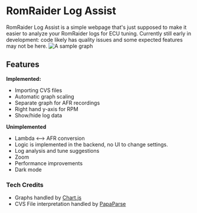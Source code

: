 ﻿# RomRaider Log Assist
RomRaider Log Assist is a simple webpage that's just supposed to make it easier to analyze your RomRaider logs for ECU tuning. Currently still early in development: code likely has quality issues and some expected features may not be here.
![A sample graph](https://experiments.bennottelling.com/RR/pics/RRLA-1.PNG)

## Features
**Implemented:**

 - Importing CVS files
 - Automatic graph scaling
 - Separate graph for AFR recordings
 - Right hand y-axis for RPM
 - Show/hide log data

**Unimplemented**

 - Lambda <--> AFR  conversion
  - Logic is implemented in the backend, no UI to change settings.
 - Log analysis and tune suggestions
 - Zoom
 - Performance improvements
 - Dark mode

### Tech Credits

 - Graphs handled by [Chart.js](https://www.chartjs.org/)
 - CVS File interpretation handled by [PapaParse](https://github.com/mholt/PapaParse)
